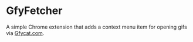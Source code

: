 GfyFetcher
==========

A simple Chrome extension that adds a context menu item for opening gifs via [Gfycat.com](http://gfycat.com/).